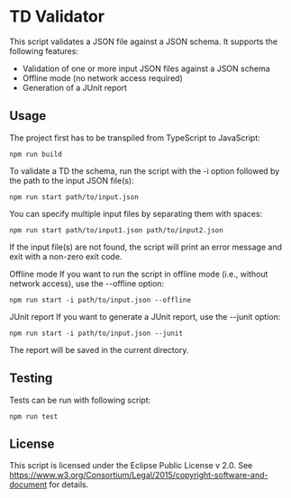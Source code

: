 # TD Validator

This script validates a JSON file against a JSON schema. It supports the following features:

* Validation of one or more input JSON files against a JSON schema
* Offline mode (no network access required)
* Generation of a JUnit report

## Usage

The project first has to be transpiled from TypeScript to JavaScript:

```npm run build```

To validate a TD the schema, run the script with the -i option followed by the path to the input JSON file(s):

```npm run start path/to/input.json```

You can specify multiple input files by separating them with spaces:

```npm run start path/to/input1.json path/to/input2.json```

If the input file(s) are not found, the script will print an error message and exit with a non-zero exit code.

Offline mode
If you want to run the script in offline mode (i.e., without network access), use the --offline option:

```npm run start -i path/to/input.json --offline```

JUnit report
If you want to generate a JUnit report, use the --junit option:

```npm run start -i path/to/input.json --junit```

The report will be saved in the current directory.

## Testing

Tests can be run with following script:

```npm run test```

## License
This script is licensed under the Eclipse Public License v 2.0. See https://www.w3.org/Consortium/Legal/2015/copyright-software-and-document for details.